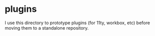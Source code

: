 # plugins

I use this directory to prototype plugins (for 11ty, workbox, etc) before moving them to a standalone repository.
